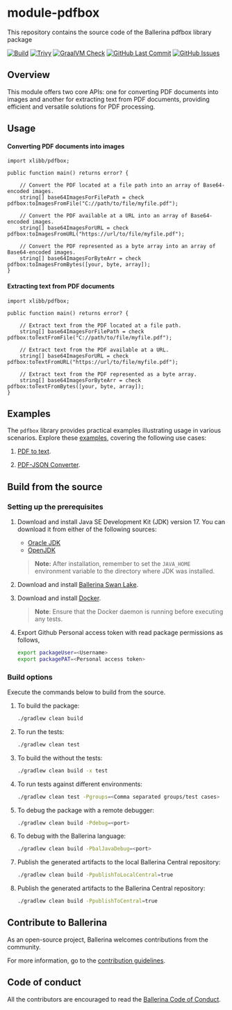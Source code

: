 # module-pdfbox
This repository contains the source code of the Ballerina pdfbox library package

[![Build](https://github.com/xlibb/module-pdfbox/actions/workflows/ci.yml/badge.svg)](https://github.com/xlibb/module-pdfbox/actions/workflows/ci.yml)
[![Trivy](https://github.com/xlibb/module-pdfbox/actions/workflows/trivy-scan.yml/badge.svg)](https://github.com/xlibb/module-pdfbox/actions/workflows/trivy-scan.yml)
[![GraalVM Check](https://github.com/xlibb/module-pdfbox/actions/workflows/build-with-bal-test-graalvm.yml/badge.svg)](https://github.com/xlibb/module-pdfbox/actions/workflows/build-with-bal-test-graalvm.yml)
[![GitHub Last Commit](https://img.shields.io/github/last-commit/xlibb/module-pdfbox.svg)](https://github.com/xlibb/module-pdfbox/commits/main)
[![GitHub Issues](https://img.shields.io/github/issues/ballerina-platform/ballerina-library/module/pdfbox.svg?label=Open%20Issues)](https://github.com/ballerina-platform/ballerina-library/labels/module%pdfbox)

## Overview

This module offers two core APIs: one for converting PDF documents into images and another for extracting text from PDF documents, providing efficient and versatile solutions for PDF processing.

## Usage

#### Converting PDF documents into images

```
import xlibb/pdfbox;

public function main() returns error? {

    // Convert the PDF located at a file path into an array of Base64-encoded images.
    string[] base64ImagesForFilePath = check pdfbox:toImagesFromFile("C://path/to/file/myfile.pdf");

    // Convert the PDF available at a URL into an array of Base64-encoded images.
    string[] base64ImagesForURL = check pdfbox:toImagesFromURL("https://url/to/file/myfile.pdf");

    // Convert the PDF represented as a byte array into an array of Base64-encoded images.
    string[] base64ImagesForByteArr = check pdfbox:toImagesFromBytes([your, byte, array]);
}
```

#### Extracting text from PDF documents

```
import xlibb/pdfbox;

public function main() returns error? {

    // Extract text from the PDF located at a file path.
    string[] base64ImagesForFilePath = check pdfbox:toTextFromFile("C://path/to/file/myfile.pdf");

    // Extract text from the PDF available at a URL.
    string[] base64ImagesForURL = check pdfbox:toTextFromURL("https://url/to/file/myfile.pdf");

    // Extract text from the PDF represented as a byte array.
    string[] base64ImagesForByteArr = check pdfbox:toTextFromBytes([your, byte, array]);
}
```

## Examples

The `pdfbox` library provides practical examples illustrating usage in various scenarios. Explore these [examples](https://github.com/xlibb/module-pdfbox/tree/main/examples/), covering the following use cases:

1. [PDF to text](https://github.com/xlibb/module-pdfbox/tree/main/examples/pdf_to_text).

2. [PDF-JSON Converter](https://github.com/xlibb/module-pdfbox/tree/main/examples/pdf_json_converter). 

## Build from the source

### Setting up the prerequisites

1. Download and install Java SE Development Kit (JDK) version 17. You can download it from either of the following sources:

    * [Oracle JDK](https://www.oracle.com/java/technologies/downloads/)
    * [OpenJDK](https://adoptium.net/)

   > **Note:** After installation, remember to set the `JAVA_HOME` environment variable to the directory where JDK was installed.
2. Download and install [Ballerina Swan Lake](https://ballerina.io/).

3. Download and install [Docker](https://www.docker.com/get-started).

   > **Note**: Ensure that the Docker daemon is running before executing any tests.
4. Export Github Personal access token with read package permissions as follows,

    ```bash
    export packageUser=<Username>
    export packagePAT=<Personal access token>
    ```

### Build options

Execute the commands below to build from the source.

1. To build the package:

   ```bash
   ./gradlew clean build
   ```

2. To run the tests:

   ```bash
   ./gradlew clean test
   ```

3. To build the without the tests:

   ```bash
   ./gradlew clean build -x test
   ```

4. To run tests against different environments:

   ```bash
   ./gradlew clean test -Pgroups=<Comma separated groups/test cases>
   ```

5. To debug the package with a remote debugger:

   ```bash
   ./gradlew clean build -Pdebug=<port>
   ```

6. To debug with the Ballerina language:

   ```bash
   ./gradlew clean build -PbalJavaDebug=<port>
   ```

7. Publish the generated artifacts to the local Ballerina Central repository:

    ```bash
    ./gradlew clean build -PpublishToLocalCentral=true
    ```

8. Publish the generated artifacts to the Ballerina Central repository:

   ```bash
   ./gradlew clean build -PpublishToCentral=true
   ```

## Contribute to Ballerina

As an open-source project, Ballerina welcomes contributions from the community.

For more information, go to the [contribution guidelines](https://github.com/ballerina-platform/ballerina-lang/blob/master/CONTRIBUTING.md).

## Code of conduct

All the contributors are encouraged to read the [Ballerina Code of Conduct](https://ballerina.io/code-of-conduct).
